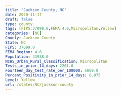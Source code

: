 ```yaml
---
title: "Jackson County, NC"
date: 2020-11-17
draft: false
type: county
tags: [FIPS:37099.0,FEMA:4.0,Micropolitan,Yellow]
categories: [NC]
County: Jackson County
State: NC
FIPS: 37099.0
FEMA_Region: 4.0
Population: 43938.0
NCHS_Urban_Rural_Classification: Micropolitan
Tests_in_prior_14_days: 2201.0
Fourteen_day_test_rate_per_100000: 5009.0
Percent_Positivity_in_prior_14_days: 0.075
Level: Yellow
url: /states/NC/jackson-county
---
```



